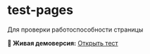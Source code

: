 # test-pages
Для проверки работоспособности страницы

**🚀 Живая демоверсия:** [Открыть тест](https://everesting-tools.github.io/test-pages)


